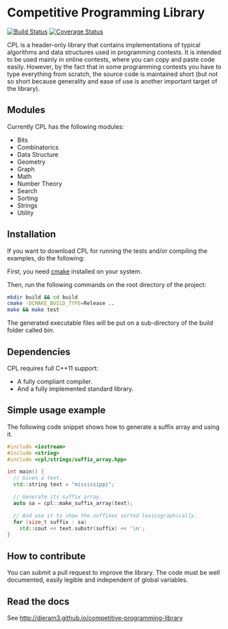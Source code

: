 # Competitive Programming Library

[![Build Status](https://travis-ci.org/dieram3/competitive-programming-library.svg?branch=master)](https://travis-ci.org/dieram3/competitive-programming-library)
[![Coverage Status](https://coveralls.io/repos/github/dieram3/competitive-programming-library/badge.svg?branch=master)](https://coveralls.io/github/dieram3/competitive-programming-library?branch=master)

CPL is a header-only library that contains implementations of typical algorithms and data structures used in programming contests. It is intended to be used mainly in online contests, where you can copy and paste code easily. However, by the fact that in some programming contests you have to type everything from scratch, the source code is maintained short (but not so short because generality and ease of use is another important target of the library).

## Modules

Currently CPL has the following modules:

- Bits
- Combinatorics
- Data Structure
- Geometry
- Graph
- Math
- Number Theory
- Search
- Sorting
- Strings
- Utility

## Installation

If you want to download CPL for running the tests and/or compiling the examples, do the following:

First, you need [cmake](http://www.cmake.org) installed on your system.

Then, run the following commands on the root directory of the project:

```bash
mkdir build && cd build
cmake -DCMAKE_BUILD_TYPE=Release ..
make && make test
```

The generated executable files will be put on a sub-directory of the build folder called *bin*.

## Dependencies
CPL requires full C++11 support:

- A fully compliant compiler.
- And a fully implemented standard library.

## Simple usage example

The following code snippet shows how to generate a suffix array and using it.

```c++
#include <iostream>
#include <string>
#include <cpl/strings/suffix_array.hpp>

int main() {
  // Given a text.
  std::string text = "mississippi";

  // Generate its suffix array.
  auto sa = cpl::make_suffix_array(text);

  // And use it to show the suffixes sorted lexicographically.
  for (size_t suffix : sa) 
    std::cout << text.substr(suffix) << '\n';
}

```

## How to contribute

You can submit a pull request to improve the library. The code must be well documented, easily legible and independent of global variables.

## Read the docs

See <http://dieram3.github.io/competitive-programming-library>
